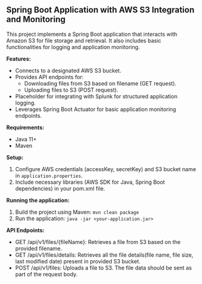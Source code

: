 ## Spring Boot Application with AWS S3 Integration and Monitoring

This project implements a Spring Boot application that interacts with Amazon S3 for file storage and retrieval. It also includes basic functionalities for logging and application monitoring.

**Features:**

* Connects to a designated AWS S3 bucket.
* Provides API endpoints for:
    * Downloading files from S3 based on filename (GET request).
    * Uploading files to S3 (POST request).
* Placeholder for integrating with Splunk for structured application logging.
* Leverages Spring Boot Actuator for basic application monitoring endpoints.

**Requirements:**

* Java 11+
* Maven

**Setup:**

1. Configure AWS credentials (accessKey, secretKey) and S3 bucket name in `application.properties`.
2. Include necessary libraries (AWS SDK for Java, Spring Boot dependencies) in your pom.xml file.

**Running the application:**

1. Build the project using Maven: `mvn clean package`
2. Run the application: `java -jar <your-application.jar>`

**API Endpoints:**

* GET /api/v1/files/{fileName}: Retrieves a file from S3 based on the provided filename.
* GET /api/v1/files/details: Retrieves all the file details(file name, file size, last modified date) present in provided S3 bucket.
* POST /api/v1/files: Uploads a file to S3.  The file data should be sent as part of the request body.
